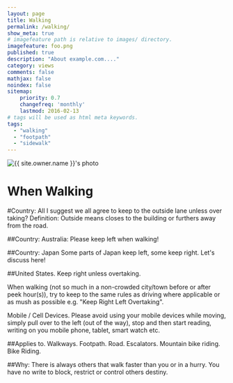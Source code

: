 ```yaml
---
layout: page
title: Walking
permalink: /walking/
show_meta: true
# imagefeature path is relative to images/ directory.
imagefeature: foo.png
published: true
description: "About example.com...."
category: views
comments: false
mathjax: false
noindex: false
sitemap:
    priority: 0.7
    changefreq: 'monthly'
    lastmod: 2016-02-13
# tags will be used as html meta keywords.    
tags:
  - "walking"
  - "footpath"
  - "sidewalk"
---
```


<div class="post-author text-center">                       
            <img src="{{ site.urlimg }}{{ site.owner.avatar }}" alt="{{ site.owner.name }}'s photo" itemprop="image" class="post-avatar img-circle img-responsive"/> 
<span class="social-icons" style="padding-top: 10px; padding-bottom: 1px;">
<a href="{{ site.url }}/cv" title="Curriculum Vitae" class="social-icons"><i class="iconm iconm-profile" style="vertical-align: top;"></i></a>
<a href="{{ site.url }}/about/publications/" class="social-icons" title="Publications"><i class="iconm iconm-file-pdf"></i></a>
<a href="{{ site.owner.linkedin }}" class="social-icons" title="LinkedIn profile"><i class="iconm iconm-linkedin2"></i></a>
</span>
</div>

<h1>When Walking</h1>

#Country: All
I suggest we all agree to keep to the outside lane unless over taking?
Definition: Outside means closes to the building or furthers away from the road.

##Country: Australia:
Please keep left when walking!

##Country: Japan
Some parts of Japan keep left, some keep right.
Let's discuss here!

##United States.
Keep right unless overtaking.


When walking (not so much in a non-crowded city/town before or after peek hour(s)), try to keep to the same rules as driving where applicable or as mush as possible e.g. "Keep Right Left Overtaking".

Mobile / Cell Devices.
Please avoid using your mobile devices while moving, simply pull over to the left (out of the way), stop and then start reading, writing on you mobile phone, tablet, smart watch etc.

##Applies to.
Walkways.
Footpath.
Road.
Escalators.
Mountain bike riding.
Bike Riding.

##Why:
There is always others that walk faster than you or in a hurry.
You have no write to block, restrict or control others destiny.





